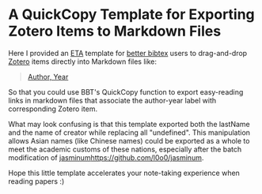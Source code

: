 # A QuickCopy Template for Exporting Zotero Items to Markdown Files

Here I provided an [ETA](https://eta.js.org/) template for [better bibtex](https://github.com/retorquere/zotero-better-bibtex) users 
to drag-and-drop [Zotero](https://github.com/zotero/zotero) items directly into Markdown files like:

> [Author, Year](zotero_link)

So that you could use BBT's QuickCopy function to export easy-reading links in markdown files that associate the author-year label with corresponding Zotero item.

What may look confusing is that this template exported both the lastName and the name of creator while replacing all "undefined". 
This manipulation allows Asian names (like Chinese names) could be exported as a whole to meet the academic customs of these nations,
especially after the batch modification of [jasminum](https://github.com/l0o0/jasminum)https://github.com/l0o0/jasminum.

Hope this little template accelerates your note-taking experience when reading papers :)

